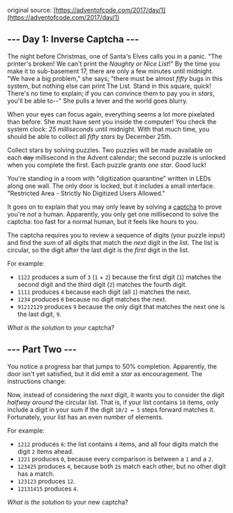 original source: [https://adventofcode.com/2017/day/1](https://adventofcode.com/2017/day/1)
## --- Day 1: Inverse Captcha ---
The night before Christmas, one of Santa's Elves calls you in a panic. "The printer's broken! We can't print the *Naughty or Nice List*!" By the time you make it to sub-basement 17, there are only a few minutes until midnight. "We have a big problem," she says; "there must be almost *fifty* bugs in this system, but nothing else can print The List. Stand in this square, quick! There's no time to explain; if you can convince them to pay you in *stars*, you'll be able to--" She pulls a lever and the world goes blurry.

When your eyes can focus again, everything seems a lot more pixelated than before. She must have sent you inside the computer! You check the system clock: *25 milliseconds* until midnight. With that much time, you should be able to collect all *fifty stars* by December 25th.

Collect stars by solving puzzles.  Two puzzles will be made available on each ~~day~~ millisecond in the Advent calendar; the second puzzle is unlocked when you complete the first.  Each puzzle grants *one star*. Good luck!

You're standing in a room with "digitization quarantine" written in LEDs along one wall. The only door is locked, but it includes a small interface. "Restricted Area - Strictly No Digitized Users Allowed."

It goes on to explain that you may only leave by solving a [captcha](https://en.wikipedia.org/wiki/CAPTCHA) to prove you're *not* a human. Apparently, you only get one millisecond to solve the captcha: too fast for a normal human, but it feels like hours to you.

The captcha requires you to review a sequence of digits (your puzzle input) and find the *sum* of all digits that match the *next* digit in the list. The list is circular, so the digit after the last digit is the *first* digit in the list.

For example:


 - `1122` produces a sum of `3` (`1` + `2`) because the first digit (`1`) matches the second digit and the third digit (`2`) matches the fourth digit.
 - `1111` produces `4` because each digit (all `1`) matches the next.
 - `1234` produces `0` because no digit matches the next.
 - `91212129` produces `9` because the only digit that matches the next one is the last digit, `9`.

*What is the solution* to your captcha?


## --- Part Two ---
You notice a progress bar that jumps to 50% completion. Apparently, the door isn't yet satisfied, but it did emit a *star* as encouragement. The instructions change:

Now, instead of considering the *next* digit, it wants you to consider the digit *halfway around* the circular list.  That is, if your list contains `10` items, only include a digit in your sum if the digit `10/2 = 5` steps forward matches it. Fortunately, your list has an even number of elements.

For example:


 - `1212` produces `6`: the list contains `4` items, and all four digits match the digit `2` items ahead.
 - `1221` produces `0`, because every comparison is between a `1` and a `2`.
 - `123425` produces `4`, because both `2`s match each other, but no other digit has a match.
 - `123123` produces `12`.
 - `12131415` produces `4`.

*What is the solution* to your new captcha?


